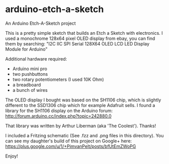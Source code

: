 arduino-etch-a-sketch
=====================

An Arduino Etch-A-Sketch project

This is a pretty simple sketch that builds an Etch a Sketch with electronics.
I used a monochrome 128x64 pixel OLED display from ebay, you can find them
by searching:
  "I2C IIC SPI Serial 128X64 OLED LCD LED Display Module for Arduino"

Additional hardware required:
- Arduino mini pro
- two pushbuttons
- two rotary potentiometers (I used 10K Ohm)
- a breadboard
- a bunch of wires

The OLED display I bought was based on the SH1106 chip, which is slightly
different to the SSD1306 chip which for example Adafruit sells. I found
a library for the SH1106 display on the Arduino forum:
  http://forum.arduino.cc/index.php?topic=242880.0

That library was written by Arthur Liberman (aka 'The Coolest'). Thanks!

I included a Fritzing schematic (See .fzz and .png files in this directory).
You can see my daughter's build of this project on Google+ here:
  https://plus.google.com/u/1/+PimvanPelt/posts/bfUtEmZWoPG

Enjoy!
